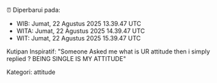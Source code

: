⏰ Diperbarui pada:
- WIB: Jumat, 22 Agustus 2025 13.39.47 UTC
- WITA: Jumat, 22 Agustus 2025 14.39.47 UTC
- WIT: Jumat, 22 Agustus 2025 15.39.47 UTC

Kutipan Inspiratif:
"Someone Asked me what is UR attitude then i simply replied ? BEING SINGLE IS MY ATTITUDE"


Kategori: attitude

